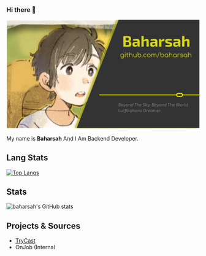### Hi there 👋

![I](https://github.com/baharsah/baharsah/blob/main/defe.png?raw=true)

My name is **Baharsah** And I Am Backend Developer.

## Lang Stats

[![Top Langs](https://github-readme-stats.vercel.app/api/top-langs/?username=baharsah&layout=compact)](https://github.com/baharsah)

## Stats

![baharsah's GitHub stats](https://github-readme-stats.vercel.app/api?username=baharsah&show_icons=true&theme=radical&show_icons=true&count_private=false)


## Projects & Sources

- [TryCast](https://github.com/baharsah/trycast)
- OnJob (Internal
